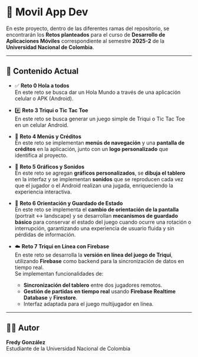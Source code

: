 # 📱 **Movil App Dev**

En este proyecto, dentro de las diferentes ramas del repositorio, se encontrarán los **Retos planteados** para el curso de **Desarrollo de Aplicaciones Móviles** correspondiente al semestre **2025-2** de la **Universidad Nacional de Colombia**.  

---

## 📂 **Contenido Actual**  

- ✅ **Reto 0 Hola a todos**  
  En este reto se busca dar un Hola Mundo a través de una aplicación celular o APK (Android).

- #️⃣ **Reto 3 Triqui o Tic Tac Toe**  
  En este reto se busca generar un juego simple de Triqui o Tic Tac Toe en un celular Android.  

- 🍔 **Reto 4 Menús y Créditos**  
  En este reto se implementan **menús de navegación** y una **pantalla de créditos** en la aplicación, junto con un **logo personalizado** que identifica al proyecto.  

- 🎨 **Reto 5 Gráficos y Sonidos**  
  En este reto se agregan **gráficos personalizados**, se **dibuja el tablero** en la interfaz y se implementan **sonidos** que se reproducen cada vez que el jugador o el Android realizan una jugada, enriqueciendo la experiencia interactiva.  

- 🔄 **Reto 6 Orientación y Guardado de Estado**  
  En este reto se implementa el **cambio de orientación de la pantalla** (portrait ↔ landscape) y se desarrollan **mecanismos de guardado básico** para conservar el estado del juego cuando ocurre una rotación o interrupción, garantizando una experiencia de usuario fluida y sin pérdidas de información.  

- ☁️ **Reto 7 Triqui en Línea con Firebase**  
  En este reto se desarrolla la **versión en línea del juego de Triqui**, utilizando **Firebase** como backend para la sincronización de datos en tiempo real.  
  Se implementan funcionalidades de:
  - **Sincronización del tablero** entre dos jugadores remotos.  
  - **Gestión de partidas en tiempo real** usando **Firebase Realtime Database** y **Firestore**.  
  - Interfaz adaptada para el juego multijugador en línea.  

---

## 👨‍💻 **Autor**
**Fredy González**  
Estudiante de la Universidad Nacional de Colombia

